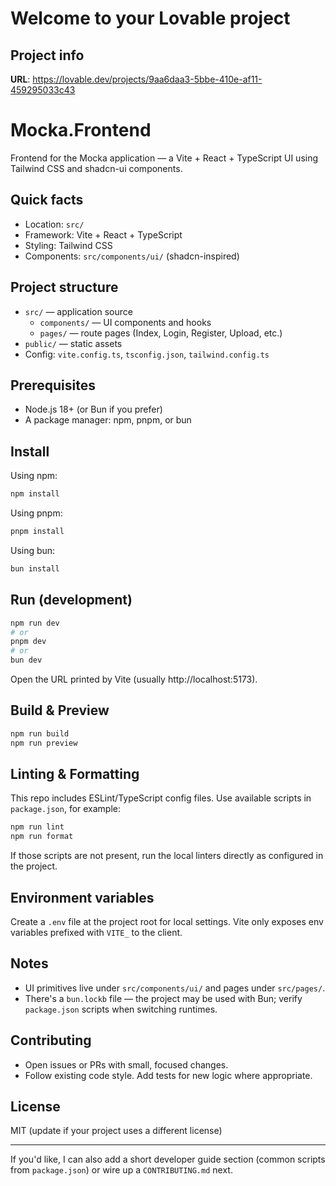 # Welcome to your Lovable project

## Project info

**URL**: https://lovable.dev/projects/9aa6daa3-5bbe-410e-af11-459295033c43

# Mocka.Frontend

Frontend for the Mocka application — a Vite + React + TypeScript UI using Tailwind CSS and shadcn-ui components.

## Quick facts

- Location: `src/`
- Framework: Vite + React + TypeScript
- Styling: Tailwind CSS
- Components: `src/components/ui/` (shadcn-inspired)

## Project structure

- `src/` — application source
	- `components/` — UI components and hooks
	- `pages/` — route pages (Index, Login, Register, Upload, etc.)
- `public/` — static assets
- Config: `vite.config.ts`, `tsconfig.json`, `tailwind.config.ts`

## Prerequisites

- Node.js 18+ (or Bun if you prefer)
- A package manager: npm, pnpm, or bun

## Install

Using npm:

```powershell
npm install
```

Using pnpm:

```powershell
pnpm install
```

Using bun:

```powershell
bun install
```

## Run (development)

```powershell
npm run dev
# or
pnpm dev
# or
bun dev
```

Open the URL printed by Vite (usually http://localhost:5173).

## Build & Preview

```powershell
npm run build
npm run preview
```

## Linting & Formatting

This repo includes ESLint/TypeScript config files. Use available scripts in `package.json`, for example:

```powershell
npm run lint
npm run format
```

If those scripts are not present, run the local linters directly as configured in the project.

## Environment variables

Create a `.env` file at the project root for local settings. Vite only exposes env variables prefixed with `VITE_` to the client.

## Notes

- UI primitives live under `src/components/ui/` and pages under `src/pages/`.
- There's a `bun.lockb` file — the project may be used with Bun; verify `package.json` scripts when switching runtimes.

## Contributing

- Open issues or PRs with small, focused changes.
- Follow existing code style. Add tests for new logic where appropriate.

## License

MIT (update if your project uses a different license)

---

If you'd like, I can also add a short developer guide section (common scripts from `package.json`) or wire up a `CONTRIBUTING.md` next.
